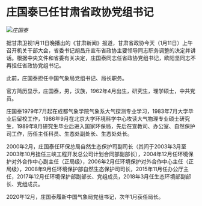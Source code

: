 # 庄国泰已任甘肃省政协党组书记

![](https://inews.gtimg.com/newsapp_bt/0/15606033779/1000)_庄国泰_

据甘肃卫视1月11日晚播出的《甘肃新闻》报道，甘肃省政协今天（1月11日）上午召开机关干部大会，省委书记胡昌升宣布省政协主要领导同志职务调整的决定并讲话。根据中央文件和省委有关决定，庄国泰同志任省政协党组书记，欧阳坚同志不再担任省政协党组书记。

此前，庄国泰担任中国气象局党组书记、局长职务。

官方简历显示，庄国泰，男，汉族，1962年4月出生，研究生，理学硕士，中共党员。

庄国泰1979年7月起在成都气象学院气象系大气探测专业学习，1983年7月大学毕业后留校工作，1986年9月在北京大学环境科学中心攻读大气物理专业硕士研究生，1989年8月研究生毕业后进入国家环保局，先后在宣教司、办公室、自然保护司工作，历任主任科员、生态处副处长、生态处处长。

2000年2月，庄国泰任环保总局自然生态保护司副司长（其间于2003年3月至2003年10月挂任三峡工程开发总公司计划合同部副部长），2004年12月任环境保护对外合作中心副主任（正局级），2006年2月任环境保护对外合作中心主任（正局级），2008年9月任环境保护部自然生态保护司司长，2015年11月任办公厅主任，2017年12月任环境保护部副部长、党组成员，2018年3月任生态环境部副部长、党组成员。

2020年12月，庄国泰履新中国气象局党组书记，次年1月获任局长。

